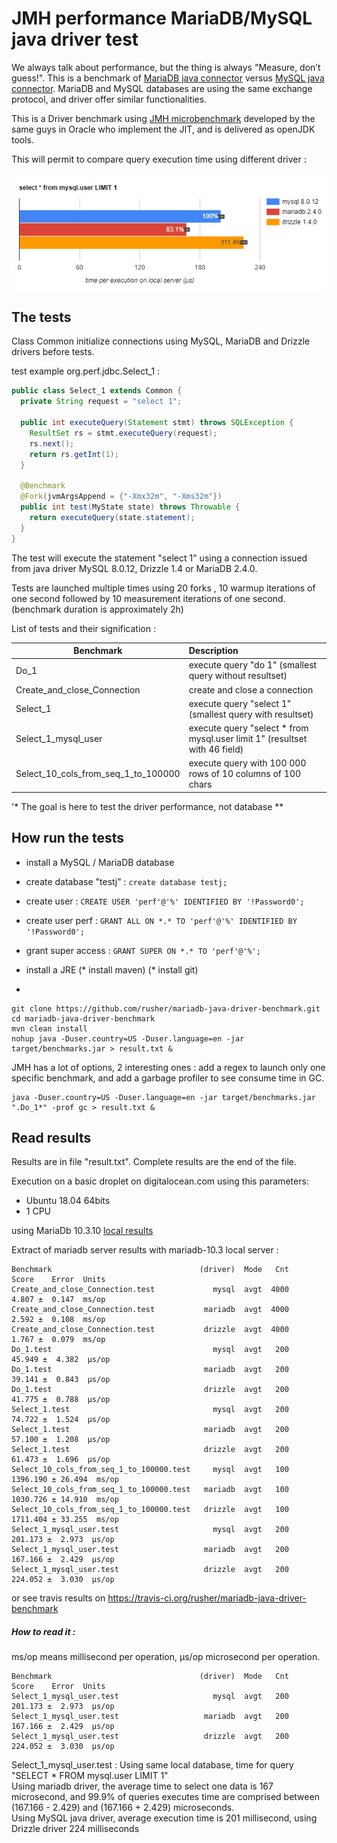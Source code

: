 # JMH performance MariaDB/MySQL java driver test

We always talk about performance, but the thing is always "Measure, don’t guess!".
This is a benchmark of [MariaDB java connector](https://github.com/MariaDB/mariadb-connector-j) versus [MySQL java connector](https://github.com/mysql/mysql-connector-j).
MariaDB and MySQL databases are using the same exchange protocol, and driver offer similar functionalities. 

This is a Driver benchmark using [JMH microbenchmark](http://openjdk.java.net/projects/code-tools/jmh/)
developed by the same guys in Oracle who implement the JIT, and is delivered as openJDK tools.

This will permit to compare query execution time using different driver :
<center><img src ="results/select_one_data.png" /></center>


## The tests
Class Common initialize connections using MySQL, MariaDB and Drizzle drivers before tests.

test example org.perf.jdbc.Select_1 : 
```java
public class Select_1 extends Common {
  private String request = "select 1";

  public int executeQuery(Statement stmt) throws SQLException {
    ResultSet rs = stmt.executeQuery(request);
    rs.next();
    return rs.getInt(1);
  }

  @Benchmark
  @Fork(jvmArgsAppend = {"-Xmx32m", "-Xms32m"})
  public int test(MyState state) throws Throwable {
    return executeQuery(state.statement);
  }
}
```

The test will execute the statement "select 1" using a connection issued from java driver MySQL 8.0.12, Drizzle 1.4 or MariaDB 2.4.0.

Tests are launched multiple times using 20 forks , 10 warmup iterations of one second followed by 10 measurement iterations of one second. (benchmark duration is approximately 2h)


List of tests and their signification :

|Benchmark       | Description |
|-----------|:----------|
| Do_1                               | execute query "do 1" (smallest query without resultset)|
| Create_and_close_Connection        | create and close a connection|
| Select_1                           | execute query "select 1" (smallest query with resultset)|
| Select_1_mysql_user                | execute query "select * from mysql.user limit 1" (resultset with 46 field)|
| Select_10_cols_from_seq_1_to_100000| execute query with 100 000 rows of 10 columns of 100 chars|

'* The goal is here to test the driver performance, not database **

## How run the tests
* install a MySQL / MariaDB database
* create database "testj" : `create database testj;`
* create user : `CREATE USER 'perf'@'%' IDENTIFIED BY '!Password0';`
* create user perf : `GRANT ALL ON *.* TO 'perf'@'%' IDENTIFIED BY '!Password0';`
* grant super access : `GRANT SUPER ON *.* TO 'perf'@'%';`
* install a JRE
(* install maven)
(* install git)



*
```script
git clone https://github.com/rusher/mariadb-java-driver-benchmark.git
cd mariadb-java-driver-benchmark
mvn clean install
nohup java -Duser.country=US -Duser.language=en -jar target/benchmarks.jar > result.txt &
```
 
JMH has a lot of options, 2 interesting ones : add a regex to launch only one specific benchmark, and add a garbage profiler to see consume time in GC.
```script
java -Duser.country=US -Duser.language=en -jar target/benchmarks.jar  ".Do_1*" -prof gc > result.txt &
```

## Read results 

Results are in file "result.txt".
Complete results are the end of the file. 

Execution on a basic droplet on digitalocean.com using this parameters:
- Ubuntu 18.04 64bits
- 1 CPU

using MariaDb 10.3.10 <a href='results/result_mariadb-10.3_server_local.txt'>local results</a>

Extract of mariadb server results with mariadb-10.3 local server :
```
Benchmark                                 (driver)  Mode   Cnt     Score    Error  Units
Create_and_close_Connection.test             mysql  avgt  4000     4.807 ±  0.147  ms/op
Create_and_close_Connection.test           mariadb  avgt  4000     2.592 ±  0.108  ms/op
Create_and_close_Connection.test           drizzle  avgt  4000     1.767 ±  0.079  ms/op
Do_1.test                                    mysql  avgt   200    45.949 ±  4.382  µs/op
Do_1.test                                  mariadb  avgt   200    39.141 ±  0.843  µs/op
Do_1.test                                  drizzle  avgt   200    41.775 ±  0.788  µs/op
Select_1.test                                mysql  avgt   200    74.722 ±  1.524  µs/op
Select_1.test                              mariadb  avgt   200    57.100 ±  1.208  µs/op
Select_1.test                              drizzle  avgt   200    61.473 ±  1.696  µs/op
Select_10_cols_from_seq_1_to_100000.test     mysql  avgt   100  1396.190 ± 26.494  ms/op
Select_10_cols_from_seq_1_to_100000.test   mariadb  avgt   100  1030.726 ± 14.910  ms/op
Select_10_cols_from_seq_1_to_100000.test   drizzle  avgt   100  1711.404 ± 33.255  ms/op
Select_1_mysql_user.test                     mysql  avgt   200   201.173 ±  2.973  µs/op
Select_1_mysql_user.test                   mariadb  avgt   200   167.166 ±  2.429  µs/op
Select_1_mysql_user.test                   drizzle  avgt   200   224.052 ±  3.030  µs/op
```
or see travis results on https://travis-ci.org/rusher/mariadb-java-driver-benchmark

##### How to read it :

ms/op means millisecond per operation, µs/op microsecond per operation.

```
Benchmark                                 (driver)  Mode   Cnt     Score    Error  Units
Select_1_mysql_user.test                     mysql  avgt   200   201.173 ±  2.973  µs/op
Select_1_mysql_user.test                   mariadb  avgt   200   167.166 ±  2.429  µs/op
Select_1_mysql_user.test                   drizzle  avgt   200   224.052 ±  3.030  µs/op
```


<p>Select_1_mysql_user.test : Using same local database, time for query "SELECT * FROM mysql.user LIMIT 1" <br/>
Using mariadb driver, the average time to select one data is 167 microsecond, and 99.9% of queries executes time are comprised between (167.166 - 2.429) and (167.166 + 2.429) microseconds.<br/>
Using MySQL java driver, average execution time is 201 millisecond, using Drizzle driver 224 milliseconds
   </p>



